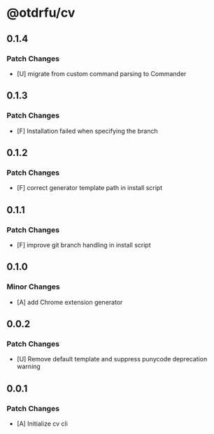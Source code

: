 # @otdrfu/cv

## 0.1.4

### Patch Changes

- [U] migrate from custom command parsing to Commander

## 0.1.3

### Patch Changes

- [F] Installation failed when specifying the branch

## 0.1.2

### Patch Changes

- [F] correct generator template path in install script

## 0.1.1

### Patch Changes

- [F] improve git branch handling in install script

## 0.1.0

### Minor Changes

- [A] add Chrome extension generator

## 0.0.2

### Patch Changes

- [U] Remove default template and suppress punycode deprecation warning

## 0.0.1

### Patch Changes

- [A] Initialize cv cli
